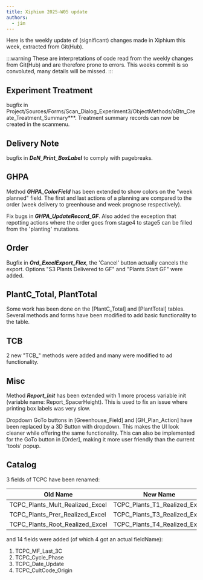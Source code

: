 ```yaml
---
title: Xiphium 2025-W05 update
authors:
  - jim
---
```


Here is the weekly update of (significant) changes made in Xiphium this week, extracted from Git(Hub).

:::warning
These are interpretations of code read from the weekly changes from Git(Hub) and are therefore prone to errors. This weeks commit is so convoluted, many details will be missed.
:::

<!--truncate-->

## Experiment Treatment
bugfix in Project/Sources/Forms/Scan_Dialog_Experiment3/ObjectMethods/oBtn_Create_Treatment_Summary***. Treatment summary records can now be created in the scanmenu.

## Delivery Note
bugfix in ***DeN_Print_BoxLabel*** to comply with pagebreaks.

## GHPA
Method ***GHPA_ColorField*** has been extended to show colors on the "week planned" field. The first and last actions of a planning are compared to the order (week delivery to greenhouse and week prognose respectively).

Fix bugs in ***GHPA_UpdateRecord_GF***. Also added the exception that repotting actions where the order goes from stage4 to stage5 can be filled from the 'planting' mutations.

## Order
Bugfix in ***Ord_ExcelExport_Flex***, the 'Cancel' button actually cancels the export. Options "S3 Plants Delivered to GF" and "Plants Start GF" were added.

## PlantC_Total, PlantTotal
Some work has been done on the [PlantC_Total] and [PlantTotal] tables. Several methods and forms have been modified to add basic functionality to the table.

## TCB
2 new "TCB_" methods were added and many were modified to ad functionality.

## Misc
Method ***Report_Init*** has been extended with 1 more process variable init (variable name: Report_SpacerHeight). This is used to fix an issue where printing box labels was very slow.

Dropdown GoTo buttons in [Greenhouse_Field] and [GH_Plan_Action] have been replaced by a 3D Button with dropdown. This makes the UI look cleaner while offering the same functionality. This can also be implemented for the GoTo button in [Order], making it more user friendly than the current 'tools' popup.

## Catalog
3 fields of TCPC have been renamed:

| Old Name                        | New Name                      |
| ------------------------------- | ----------------------------- |
| TCPC_Plants_Mult_Realized_Excel | TCPC_Plants_T1_Realized_Excel |
| TCPC_Plants_Prer_Realized_Excel | TCPC_Plants_T3_Realized_Excel |
| TCPC_Plants_Root_Realized_Excel | TCPC_Plants_T4_Realized_Excel |
and 14 fields were added (of which 4 got an actual fieldName):
1. TCPC_MF_Last_3C
2. TCPC_Cycle_Phase
3. TCPC_Date_Update
4. TCPC_CultCode_Origin